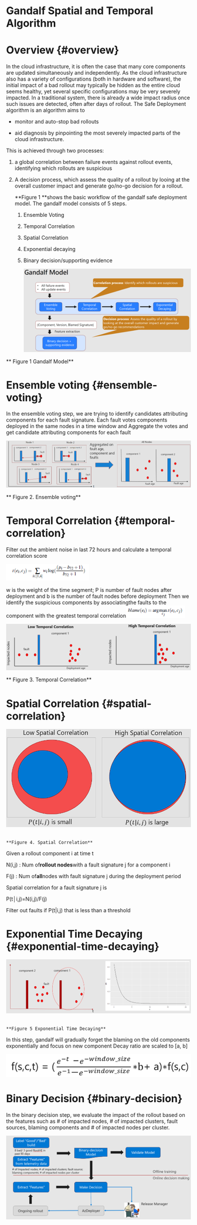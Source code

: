# Gandalf Spatial and Temporal Algorithm

# Overview {#overview}

In the cloud infrastructure, it is often the case that many core components are updated simultaneously and independently. As the cloud infrastructure also has a variety of configurations \(both in hardware and software\), the initial impact of a bad rollout may typically be hidden as the entire cloud seems healthy, yet several specific configurations may be very severely impacted. In a traditional system, there is already a wide impact radius once such issues are detected, often after days of rollout. The Safe Deployment algorithm is an algorithm aims to

* monitor and auto-stop bad rollouts

* aid diagnosis by pinpointing the most severely impacted parts of the cloud infrastructure.

This is achieved through two processes:

1. a global correlation between failure events against rollout events, identifying which rollouts are suspicious

2. A decision process, which assess the quality of a rollout by looing at the overall customer impact and generate go/no-go decision for a rollout.

   **Figure 1 **shows the basic workflow of the gandalf safe deployment model​. The gandalf model consists of 5 steps.

   1. Ensemble Voting

   2. Temporal Correlation

   3. Spatial Correlation

   4. Exponential decaying

   5. Binary decision/supporting evidence

      ![](/assets/GandalfModel.png)    

**                                                                                          Figure 1 Gandalf Model**



# Ensemble voting {#ensemble-voting}

In the ensemble voting step, we are trying to identify candidates attributing components for each fault signature. Each fault votes components deployed in the same nodes in a time window and Aggregate the votes and get candidate attributing components for each fault

![](/assets/temporal.png)      

**                                                                                         Figure 2. Ensemble voting**

# Temporal Correlation {#temporal-correlation}

Filter out the ambient noise in last 72 hours and calculate a temporal correlation score

![](/assets/CorrelationFunction.PNG "CorrelationFunction.PNG")

w is the weight of the time segment; P is number of fault nodes after deployment and b is the number of fault nodes before deployment Then we identify the suspicious components by associatingthe faults to the component with the greatest temporal correlation![](/assets/ranking.PNG "ranking.PNG")​

![](/assets/spatial.png) 

**                                                                                              Figure 3. Temporal Correlation**

# Spatial Correlation {#spatial-correlation}

![](/assets/spatial2.png)     

                                                                                         **Figure 4. Spatial Correlation**

Given a rollout component i at time t

N\(i,j\) : Num of**rollout nodes**with a fault signature j for a component i

F\(j\) : Num of**all**nodes with fault signature j during the deployment period

Spatial correlation for a fault signature j is

P\(t│i,j\)=N\(i,j\)/F\(j\)

Filter out faults if P\(t\|i,j\) that is less than a threshold

# Exponential Time Decaying {#exponential-time-decaying}

![](/assets/expoentialdecay.png)

                                                                                          **Figure 5 Exponential Time Decaying**

In this step, gandalf will gradually forget the blaming on the old components exponentially and focus on new component Decay ratio are scaled to \[a, b\]

![](/assets/delaying.PNG "delaying.PNG")​

# Binary Decision {#binary-decision}

In the binary decision step, we evaluate the impact of the rollout based on the features such as \# of impacted nodes, \# of impacted clusters, fault sources, blaming components and \# of impacted nodes per cluster.

![](/assets/BinaryDecision.png)

